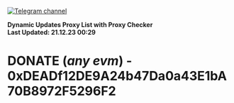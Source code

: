[![Telegram channel](https://img.shields.io/endpoint?url=https://runkit.io/damiankrawczyk/telegram-badge/branches/master?url=https://t.me/n4z4v0d)](https://t.me/n4z4v0d) 

**Dynamic Updates Proxy List with Proxy Checker**  
**Last Updated: 21.12.23 00:29**

# DONATE (_any evm_) - 0xDEADf12DE9A24b47Da0a43E1bA70B8972F5296F2
